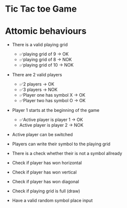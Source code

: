 # Tic Tac toe Game

# Attomic behaviours

- There is a valid playing grid
    - ✅playing grid of 9 -> OK
    - ✅playing grid of 8 -> NOK
    - ✅playing grid of 10 -> NOK

- There are 2 valid players
    - ✅2 players -> OK
    - ✅3 players -> NOK
    - ✅Player one has symbol X -> OK
    - ✅Player two has symbol O -> OK

- Player 1 starts at the beginning of the game
    - ✅Active player is player 1 -> OK
    - Active player is player 2 -> NOK

- Active player can be switched

- Players can write their symbol to the playing grid

- There is a check whether their is not a symbol allready

- Check if player has won horizontal

- Check if player has won vertical

- Check if player has won diagonal

- Check if playing grid is full (draw)

- Have a valid random symbol place input